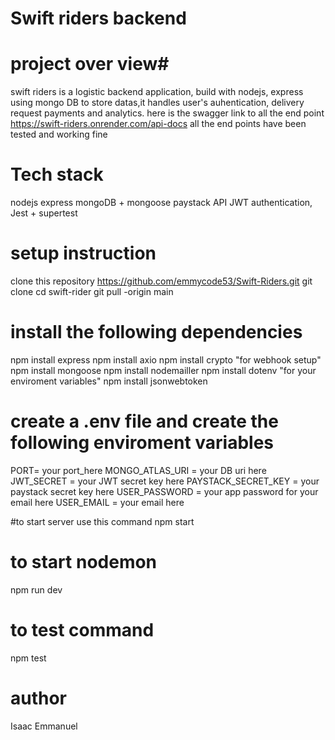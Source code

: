 # Swift riders backend

# project over view#

swift riders is a logistic backend application, build with nodejs, express using mongo DB to store datas,it handles user's auhentication, delivery request payments and analytics.
here is the swagger link to all the end point
https://swift-riders.onrender.com/api-docs
all the end points have been tested and working fine 

# Tech stack
nodejs
express
mongoDB + mongoose
paystack API
JWT authentication,
Jest + supertest

# setup instruction 
clone this repository
https://github.com/emmycode53/Swift-Riders.git
git clone
cd swift-rider
git pull -origin main

# install the following dependencies
npm install express
npm install axio
npm install crypto "for webhook setup"
npm install mongoose
npm install nodemailler
npm install dotenv "for your enviroment variables"
npm install jsonwebtoken

# create a .env file and create the following enviroment variables
PORT= your port_here
MONGO_ATLAS_URI = your DB uri here
JWT_SECRET = your JWT secret key here
PAYSTACK_SECRET_KEY = your paystack secret key here
USER_PASSWORD = your app password for your email here
USER_EMAIL = your email here

#to start server use this command
npm start

# to start nodemon 
npm run dev

# to test command
npm test

# author 
Isaac Emmanuel